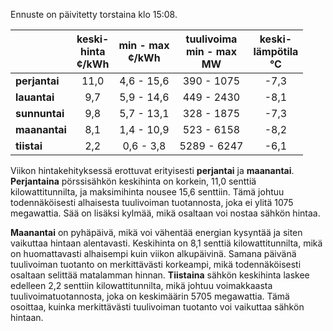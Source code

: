 Ennuste on päivitetty torstaina klo 15:08.

|              | keski-<br>hinta<br>¢/kWh | min - max<br>¢/kWh | tuulivoima<br>min - max<br>MW | keski-<br>lämpötila<br>°C |
|:-------------|:----------------:|:----------------:|:-------------:|:-------------:|
| **perjantai**   | 11,0 | 4,6 - 15,6 | 390 - 1075 | -7,3 |
| **lauantai**    | 9,7 | 5,9 - 14,6 | 449 - 2430 | -8,1 |
| **sunnuntai**   | 9,8 | 5,7 - 13,1 | 328 - 1875 | -7,3 |
| **maanantai**   | 8,1 | 1,4 - 10,9 | 523 - 6158 | -8,2 |
| **tiistai**     | 2,2 | 0,6 - 3,8 | 5289 - 6247 | -6,1 |

Viikon hintakehityksessä erottuvat erityisesti **perjantai** ja **maanantai**. **Perjantaina** pörssisähkön keskihinta on korkein, 11,0 senttiä kilowattitunnilta, ja maksimihinta nousee 15,6 senttiin. Tämä johtuu todennäköisesti alhaisesta tuulivoiman tuotannosta, joka ei ylitä 1075 megawattia. Sää on lisäksi kylmää, mikä osaltaan voi nostaa sähkön hintaa.

**Maanantai** on pyhäpäivä, mikä voi vähentää energian kysyntää ja siten vaikuttaa hintaan alentavasti. Keskihinta on 8,1 senttiä kilowattitunnilta, mikä on huomattavasti alhaisempi kuin viikon alkupäivinä. Samana päivänä tuulivoiman tuotanto on merkittävästi korkeampi, mikä todennäköisesti osaltaan selittää matalamman hinnan. **Tiistaina** sähkön keskihinta laskee edelleen 2,2 senttiin kilowattitunnilta, mikä johtuu voimakkaasta tuulivoimatuotannosta, joka on keskimäärin 5705 megawattia. Tämä osoittaa, kuinka merkittävästi tuulivoiman tuotanto voi vaikuttaa sähkön hintaan.